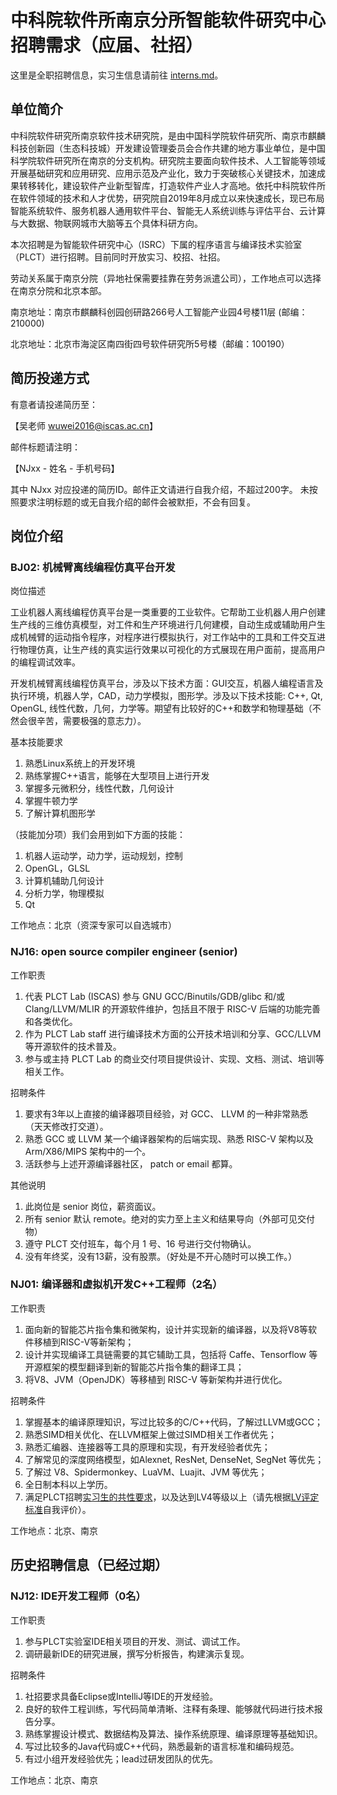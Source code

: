# 中科院软件所南京分所智能软件研究中心招聘需求（应届、社招）

这里是全职招聘信息，实习生信息请前往 [interns.md](interns.md)。

## 单位简介

中科院软件研究所南京软件技术研究院，是由中国科学院软件研究所、南京市麒麟科技创新园（生态科技城）开发建设管理委员会合作共建的地方事业单位，是中国科学院软件研究所在南京的分支机构。研究院主要面向软件技术、人工智能等领域开展基础研究和应用研究、应用示范及产业化，致力于突破核心关键技术，加速成果转移转化，建设软件产业新型智库，打造软件产业人才高地。依托中科院软件所在软件领域的技术和人才优势，研究院自2019年8月成立以来快速成长，现已布局智能系统软件、服务机器人通用软件平台、智能无人系统训练与评估平台、云计算与大数据、物联网城市大脑等五个具体科研方向。

本次招聘是为智能软件研究中心（ISRC）下属的程序语言与编译技术实验室（PLCT）进行招聘。目前同时开放实习、校招、社招。

劳动关系属于南京分院（异地社保需要挂靠在劳务派遣公司），工作地点可以选择在南京分院和北京本部。

南京地址：南京市麒麟科创园创研路266号人工智能产业园4号楼11层 (邮编：210000)

北京地址：北京市海淀区南四街四号软件研究所5号楼（邮编：100190）

## 简历投递方式

有意者请投递简历至：

【吴老师 wuwei2016@iscas.ac.cn】

邮件标题请注明：

【NJxx - 姓名 - 手机号码】

其中 NJxx 对应投递的简历ID。邮件正文请进行自我介绍，不超过200字。
未按照要求注明标题的或无自我介绍的邮件会被默拒，不会有回复。

## 岗位介绍

### BJ02: 机械臂离线编程仿真平台开发

岗位描述

工业机器人离线编程仿真平台是一类重要的工业软件。它帮助工业机器人用户创建生产线的三维仿真模型，对工件和生产环境进行几何建模，自动生成或辅助用户生成机械臂的运动指令程序，对程序进行模拟执行，对工作站中的工具和工件交互进行物理仿真，让生产线的真实运行效果以可视化的方式展现在用户面前，提高用户的编程调试效率。

开发机械臂离线编程仿真平台，涉及以下技术方面：GUI交互，机器人编程语言及执行环境，机器人学，CAD，动力学模拟，图形学。涉及以下技术技能: C++, Qt, OpenGL, 线性代数，几何，力学等。期望有比较好的C++和数学和物理基础（不然会很辛苦，需要极强的意志力）。

基本技能要求

1. 熟悉Linux系统上的开发环境
2. 熟练掌握C++语言，能够在大型项目上进行开发
3. 掌握多元微积分，线性代数，几何设计
4. 掌握牛顿力学
5. 了解计算机图形学

（技能加分项）我们会用到如下方面的技能：

1. 机器人运动学，动力学，运动规划，控制
2. OpenGL，GLSL
3. 计算机辅助几何设计
4. 分析力学，物理模拟
5. Qt

工作地点：北京（资深专家可以自选城市）

### NJ16: open source compiler engineer (senior)

工作职责

1. 代表 PLCT Lab (ISCAS) 参与 GNU GCC/Binutils/GDB/glibc 和/或 Clang/LLVM/MLIR 的开源软件维护，包括且不限于 RISC-V 后端的功能完善和各类优化。
2. 作为 PLCT Lab staff 进行编译技术方面的公开技术培训和分享、GCC/LLVM 等开源软件的技术普及。
3. 参与或主持 PLCT Lab 的商业交付项目提供设计、实现、文档、测试、培训等相关工作。

招聘条件

1. 要求有3年以上直接的编译器项目经验，对 GCC、 LLVM 的一种非常熟悉（天天修改打交道）。
2. 熟悉 GCC 或 LLVM 某一个编译器架构的后端实现、熟悉 RISC-V 架构以及 Arm/X86/MIPS 架构中的一个。
3. 活跃参与上述开源编译器社区， patch or email 都算。

其他说明

1. 此岗位是 senior 岗位，薪资面议。
2. 所有 senior 默认 remote。绝对的实力至上主义和结果导向（外部可见交付物）
3. 遵守 PLCT 交付班车，每个月 1 号、16 号进行交付物确认。
4. 没有年终奖，没有13薪，没有股票。（好处是不开心随时可以换工作。）

### NJ01: 编译器和虚拟机开发C++工程师（2名）

工作职责

1. 面向新的智能芯片指令集和微架构，设计并实现新的编译器，以及将V8等软件移植到RISC-V等新架构；
2. 设计并实现编译工具链需要的其它辅助工具，包括将 Caffe、Tensorflow 等开源框架的模型翻译到新的智能芯片指令集的翻译工具；
3. 将V8、JVM（OpenJDK）等移植到 RISC-V 等新架构并进行优化。

招聘条件

1. 掌握基本的编译原理知识，写过比较多的C/C++代码，了解过LLVM或GCC；
2. 熟悉SIMD相关优化、在LLVM框架上做过SIMD相关工作者优先；
3. 熟悉汇编器、连接器等工具的原理和实现，有开发经验者优先；
4. 了解常见的深度网络模型，如Alexnet, ResNet, DenseNet, SegNet 等优先；
5. 了解过 V8、Spidermonkey、LuaVM、Luajit、JVM 等优先；
6. 全日制本科以上学历。
7. 满足PLCT招聘[实习生的共性要求](interns.md)，以及达到LV4等级以上（请先根据[LV评定标准](https://github.com/lazyparser/weloveinterns/blob/master/how-do-we-rank-interns.md)自我评价）。

工作地点：北京、南京

## 历史招聘信息（已经过期）

### NJ12: IDE开发工程师（0名）

工作职责

1. 参与PLCT实验室IDE相关项目的开发、测试、调试工作。
2. 调研最新IDE的研究进展，撰写分析报告，构建演示复现。

招聘条件

1. 社招要求具备Eclipse或IntelliJ等IDE的开发经验。
2. 良好的软件工程训练，写代码简单清晰、注释有条理、能够就代码进行技术报告分享。
3. 熟练掌握设计模式、数据结构及算法、操作系统原理、编译原理等基础知识。
4. 写过比较多的Java代码或C++代码，熟悉最新的语言标准和编码规范。
5. 有过小组开发经验优先；lead过研发团队的优先。

工作地点：北京、南京

